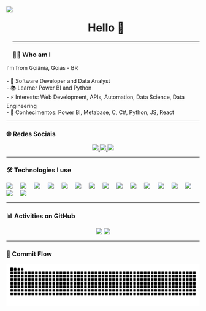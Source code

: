 <!-- GIF alinhado à esquerda -->
<img align="left" height="150" src="https://i.giphy.com/media/M9gbBd9nbDrOTu1Mqx/giphy.gif" />

<h1 align="center">Hello 👋</h1>

---

### 👨‍💻 Who am I

<p>
I'm from Goiânia, Goiás - BR<br><br>
- 🔭 Software Developer and Data Analyst<br>
- 📚 Learner Power BI and Python<br>
- ⚡ Interests: Web Development, APIs, Automation, Data Science, Data Engineering<br>
- 🧠 Conhecimentos: Power BI, Metabase, C, C#, Python, JS, React <br>
</p>

---

### 🌐 Redes Sociais

<div align="center">
  <a href="https://www.linkedin.com/in/washington-s-campos-/" target="_blank">
    <img src="https://img.shields.io/badge/LinkedIn-0A66C2?logo=linkedin&logoColor=white&style=for-the-badge" height="30" />
  </a>
  <a href="https://www.instagram.com/washingtoncmps/" target="_blank">
    <img src="https://img.shields.io/badge/Instagram-E4405F?logo=instagram&logoColor=white&style=for-the-badge" height="30" />
  </a>
  <a href="https://discord.com/users/609940181943844889" target="_blank">
    <img src="https://img.shields.io/badge/Discord-7289DA?logo=discord&logoColor=white&style=for-the-badge" height="30" />
  </a>
</div>

---

### 🛠 Technologies I use

<div align="left">
  <!-- Linguagens de Programação -->
  <img src="https://cdn.jsdelivr.net/gh/devicons/devicon/icons/javascript/javascript-original.svg" height="40" />
  <img width="12" />
  <img src="https://cdn.jsdelivr.net/gh/devicons/devicon/icons/typescript/typescript-original.svg" height="40" />
  <img width="12" />
  <img src="https://cdn.jsdelivr.net/gh/devicons/devicon/icons/python/python-original-wordmark.svg" height="40" />
  <img width="12" />
  <img src="https://cdn.jsdelivr.net/gh/devicons/devicon/icons/csharp/csharp-original.svg" height="40" />
  <img width="12" />
  <img src="https://cdn.jsdelivr.net/gh/devicons/devicon/icons/c/c-plain.svg" height="40" />
  <!-- Frameworks / Bibliotecas -->
  <img width="12" />
  <img src="https://cdn.jsdelivr.net/gh/devicons/devicon/icons/react/react-original.svg" height="40" />
  <img width="12" />
  <img src="https://cdn.jsdelivr.net/gh/devicons/devicon/icons/vitejs/vitejs-original.svg" height="40" />
  <img width="12" />
  <img src="https://cdn.jsdelivr.net/gh/devicons/devicon/icons/dot-net/dot-net-plain.svg" height="40" />

  <!-- Cloud / DevOps -->
  <img width="12" />
  <img src="https://cdn.simpleicons.org/amazonwebservices/FF9900" height="40" />
  <img width="12" />
  <img src="https://cdn.jsdelivr.net/gh/devicons/devicon/icons/azure/azure-original.svg" height="40" />
  <img width="12" />
  <img src="https://cdn.jsdelivr.net/gh/devicons/devicon/icons/docker/docker-plain.svg" height="40" />
  <!-- Banco de Dados -->
  <img width="12" />
  <img src="https://cdn.simpleicons.org/mysql/4479A1" height="40" />
  <img width="12" />
  <img src="https://cdn.jsdelivr.net/gh/devicons/devicon/icons/oracle/oracle-original.svg" height="40" />
  <img width="12" />
  <img src="https://cdn.jsdelivr.net/gh/devicons/devicon/icons/dbeaver/dbeaver-original.svg" height="40" />
  <!-- Ferramentas / UI Design -->
  <img width="12" />
  <img src="https://cdn.jsdelivr.net/gh/devicons/devicon/icons/figma/figma-original.svg" height="40" />
  <!-- API / Testes -->
  <img width="12" />
  <img src="https://cdn.jsdelivr.net/gh/devicons/devicon/icons/postman/postman-plain-wordmark.svg" height="40" />
</div>

---

### 📊 Activities on GitHub

<div align="center">
  <img src="https://github-readme-stats.vercel.app/api?username=Washdevs&show_icons=true&include_all_commits=true&count_private=true&theme=dracula&hide_border=false" height="150" />
  <img src="https://github-readme-stats.vercel.app/api/top-langs?username=Washdevs&layout=compact&langs_count=6&theme=dracula&hide_border=false" height="150" />
</div>

---

### 🐍 Commit Flow

<div align="center">
  <img src="https://raw.githubusercontent.com/Washdevs/Washdevs/output/snake.svg" alt="Snake animation" />
</div>

